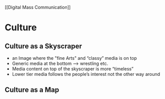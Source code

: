 [[Digital Mass Communication]]



# Culture 

## Culture as a Skyscraper
- an Image where the "fine Arts" and “classy” media is on top 
- Generic media at the bottom –> wrestling etc.
- Media content on top of the skyscraper is more “timeless”
- Lower tier media follows the people’s interest not the other way around


## Culture as a Map
